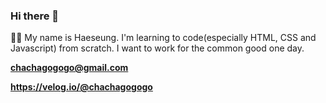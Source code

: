 ### Hi there 👋

👨‍💻
My name is Haeseung. I'm learning to code(especially HTML, CSS and Javascript) from scratch.
I want to work for the common good one day.

**chachagogogo@gmail.com**

**https://velog.io/@chachagogogo**

<!--
**chachagogogo/chachagogogo** is a ✨ _special_ ✨ repository because its `README.md` (this file) appears on your GitHub profile.

